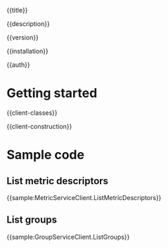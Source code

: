 {{title}}

{{description}}

{{version}}

{{installation}}

{{auth}}

# Getting started

{{client-classes}}

{{client-construction}}

# Sample code

## List metric descriptors

{{sample:MetricServiceClient.ListMetricDescriptors}}

## List groups

{{sample:GroupServiceClient.ListGroups}}
